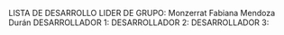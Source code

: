 LISTA DE DESARROLLO 
LIDER DE GRUPO: Monzerrat Fabiana Mendoza Durán
DESARROLLADOR 1: 
DESARROLLADOR 2:
DESARROLLADOR 3:
